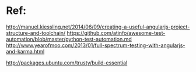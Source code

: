 Ref:
===

http://manuel.kiessling.net/2014/06/09/creating-a-useful-angularjs-project-structure-and-toolchain/
https://github.com/atinfo/awesome-test-automation/blob/master/python-test-automation.md
http://www.yearofmoo.com/2013/01/full-spectrum-testing-with-angularjs-and-karma.html

http://packages.ubuntu.com/trusty/build-essential

